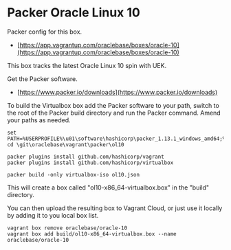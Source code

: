# Packer Oracle Linux 10

Packer config for this box.

* [https://app.vagrantup.com/oraclebase/boxes/oracle-10](https://app.vagrantup.com/oraclebase/boxes/oracle-10)

This box tracks the latest Oracle Linux 10 spin with UEK.

Get the Packer software.

* [https://www.packer.io/downloads](https://www.packer.io/downloads)

To build the Virtualbox box add the Packer software to your path, switch to the root of the Packer build directory and run the Packer command. Amend your paths as needed.

```
set PATH=%USERPROFILE%\u01\software\hashicorp\packer_1.13.1_windows_amd64;%PATH%
cd \git\oraclebase\vagrant\packer\ol10

packer plugins install github.com/hashicorp/vagrant
packer plugins install github.com/hashicorp/virtualbox

packer build -only virtualbox-iso ol10.json
```

This will create a box called "ol10-x86_64-virtualbox.box" in the "build" directory.

You can then upload the resulting box to Vagrant Cloud, or just use it locally by adding it to you local box list.

```
vagrant box remove oraclebase/oracle-10
vagrant box add build/ol10-x86_64-virtualbox.box --name oraclebase/oracle-10
```
